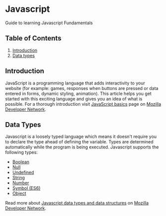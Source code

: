 # Javascript

Guide to learning Javascript Fundamentals

## Table of Contents

1. [Introduction](#introduction)
1. [Data types](#data-types)

## Introduction
JavaScript is a programming language that adds interactivity to your website (for example: games, responses when buttons are pressed  or data entered in forms, dynamic styling, animation). This article helps you get started with this exciting language and gives you an idea of what is possible. For a thorough introduction visit [JavaScript basics](https://developer.mozilla.org/en-US/docs/Learn/Getting_started_with_the_web/JavaScript_basics) page on [Mozilla Developer Network](https://developer.mozilla.org/en-US/).

## Data Types
Javascript is a loosely typed language which means it doesn't require you to declare the type ahead of defining the variable. Types are determined automatically while the program is being executed.
Javascript supports the following types:
  + [Boolean](https://developer.mozilla.org/en-US/docs/Glossary/Boolean)
  + [Null](https://developer.mozilla.org/en-US/docs/Glossary/Null)
  + [Undefined](https://developer.mozilla.org/en-US/docs/Glossary/Undefined)
  + [String](https://developer.mozilla.org/en-US/docs/Glossary/String)
  + [Number](https://developer.mozilla.org/en-US/docs/Glossary/Number)
  + [Symbol (ES6)](https://developer.mozilla.org/en-US/docs/Glossary/Symbol)
  + [Object](https://developer.mozilla.org/en-US/docs/Glossary/Object)

Read more about [Javascript data types and data structures](https://developer.mozilla.org/en-US/docs/Web/JavaScript/Data_structures) on [Mozilla Developer Network](https://developer.mozilla.org/en-US/).
